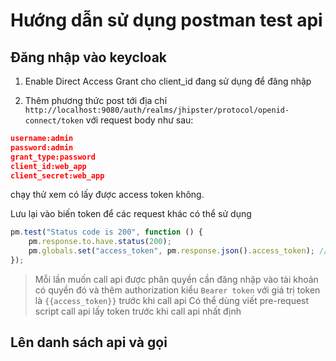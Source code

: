 # Hướng dẫn sử dụng postman test api

## Đăng nhập vào keycloak

1. Enable Direct Access Grant cho client_id đang sử dụng để đăng nhập

2. Thêm phương thức post tới địa chỉ `http://localhost:9080/auth/realms/jhipster/protocol/openid-connect/token` với request body như sau:

```json
username:admin
password:admin
grant_type:password
client_id:web_app
client_secret:web_app
```

chạy thử xem có lấy được access token không.

Lưu lại vào biến token để các request khác có thể sử dụng

```js
pm.test("Status code is 200", function () {
    pm.response.to.have.status(200);
    pm.globals.set("access_token", pm.response.json().access_token); // lưu access token vào biến global
});
```

> Mỗi lần muốn call api được phân quyền cần đăng nhập vào tài khoản có quyền đó và thêm authorization kiểu `Bearer token` với giá trị token là `{{access_token}}` trước khi call api
> Có thể dùng viết pre-request script call api lấy token trước khi call api nhất định

## Lên danh sách api và gọi